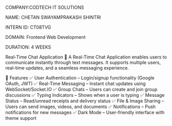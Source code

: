 COMPANY:CODTECH IT SOLUTIONS

NAME: CHETAN SWAYAMPRAKASH SHINTRI

INTERN ID: CT08TVG

DOMAIN: Frontend Web Development

DURATION: 4 WEEKS

Real-Time Chat Application 💬
A Real-Time Chat Application enables users to communicate instantly through text messages. It supports multiple users, real-time updates, and a seamless messaging experience.

🔹 Features
✅ User Authentication – Login/signup functionality (Google OAuth, JWT)
✅ Real-Time Messaging – Instant chat updates using WebSocket/Socket.IO
✅ Group Chats – Users can create and join group discussions
✅ Typing Indicators – Shows when a user is typing
✅ Message Status – Read/unread receipts and delivery status
✅ File & Image Sharing – Users can send images, videos, and documents
✅ Notifications – Push notifications for new messages
✅ Dark Mode – User-friendly interface with theme support

